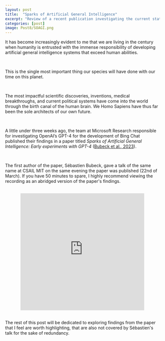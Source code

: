 ```yaml
---
layout: post
title:  "Sparks of Artificial General Intelligence"
excerpt: "Review of a recent publication investigating the current state of a GPT implementation of machine intelligence"
categories: [post]
image: Post8/SOAGI.png
---
```

It has become increasingly evident to me that we are living in the century when humanity is entrusted with the immense responsibility of developing artificial general intelligence systems that exceed human abilities.

<br>

This is the single most important thing our species will have done with our time on this planet.

<br>

The most impactful scientific discoveries, inventions, medical breakthroughs, and current political systems have come into the world through the birth canal of the human brain. We Homo Sapiens have thus far been the sole architects of our own future.

<br>

A little under three weeks ago, the team at Microsoft Research responsible for investigating OpenAI’s GPT-4 for the development of Bing Chat published their findings in a paper titled _Sparks of Artificial General Intelligence: Early experiments with GPT-4_ ([Bubeck et al., 2023](https://arxiv.org/pdf/2303.12712.pdf)).

<br>

The first author of the paper, Sébastien Bubeck, gave a talk of the same name at CSAIL MIT on the same evening the paper was published (22nd of March). If you have 50 minutes to spare, I highly recommend viewing the recording as an abridged version of the paper's findings.

<br>
<div align="center"><iframe style="height:380px;width:80%" src="https://www.youtube.com/embed/qbIk7-JPB2c" frameborder="0" allow="accelerometer; autoplay; clipboard-write; encrypted-media; gyroscope; picture-in-picture" allowfullscreen></iframe></div>
<br>

The rest of this post will be dedicated to exploring findings from the paper that I feel are worth highlighting, that are also not covered by Sébastien's talk for the sake of redundancy. 